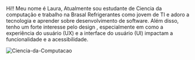 Hi!!
Meu nome é Laura, Atualmente sou estudante de Ciencia da computação e trabalho na Brasal Refrigerantes como jovem de TI e  adoro a tecnologia e aprender sobre desenvolvimento de software. Além disso, tenho um forte interesse pelo design , especialmente em como a experiência do usuário (UX) e a interface do usuário (UI) impactam a funcionalidade e a acessibilidade.


![Ciencia-da-Computacao](https://github.com/user-attachments/assets/a3df94f7-1d9e-4ede-8daa-3a3b1b46e59b)
